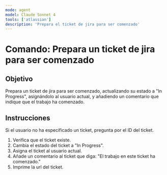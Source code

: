 ```yaml
---
mode: agent
model: Claude Sonnet 4
tools: ['atlassian']
description: 'Prepara el ticket de jira para ser comenzado'
---
```



# Comando: Prepara un ticket de jira para ser comenzado

## Objetivo
Prepara un ticket de jira para ser comenzado, actualizando su estado a "In Progress", asignándolo al usuario actual, y añadiendo un comentario que indique que el trabajo ha comenzado.

## Instrucciones

Si el usuario no ha especificado un ticket, pregunta por el ID del ticket.

1. Verifica que el ticket existe.
2. Cambia el estado del ticket a "In Progress".
3. Asigna el ticket al usuario actual.
4. Añade un comentario al ticket que diga: "El trabajo en este ticket ha comenzado."
5. Imprime la url del ticket.